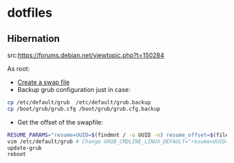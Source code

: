 # dotfiles

## Hibernation

src:https://forums.debian.net/viewtopic.php?t=150284

As root:

- [Create a swap file](https://wiki.archlinux.org/title/Swap#Manually)
- Backup grub configuration just in case:

```bash
cp /etc/default/grub  /etc/default/grub.backup
cp /boot/grub/grub.cfg /boot/grub/grub.cfg.backup
```

- Get the offset of the swapfile:

```bash
RESUME_PARAMS="resume=UUID=$(findmnt / -o UUID -n) resume_offset=$(filefrag -v /swapfile|awk 'NR==4{gsub(/\./,"");print $4;}') " && echo $RESUME_PARAMS
vim /etc/default/grub # Change GRUB_CMDLINE_LINUX_DEFAULT="resume=UUID=754a5246-51ba-4890-ac36-9a7b1157f866 resume_offset=2146304"
update-grub
reboot
```
